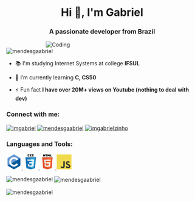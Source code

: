 <h1 align="center">Hi 👋, I'm Gabriel</h1>
<h3 align="center">A passionate developer from Brazil</h3>
<img align="right" alt="Coding" width="400" src="[https://media4.giphy.com/media/v1.Y2lkPTc5MGI3NjExN3pla2cyc2todGo2ZmszMmF4NnFiZ2ljMDZyZGgza2YxczhraTBxeCZlcD12MV9pbnRlcm5hbF9naWZfYnlfaWQmY3Q9Zw/J1nr4o7oolWz6/giphy.gif](https://cdn.dribbble.com/users/601803/screenshots/2037073/media/aec474e1f6b179bfbcc0d001894b006e.gif)">

<p align="left"> <img src="https://komarev.com/ghpvc/?username=mendesgaabriel&label=Profile%20views&color=0e75b6&style=flat" alt="mendesgaabriel" /> </p>

- 📚 I'm studying Internet Systems at college **IFSUL**

- 🌱 I’m currently learning **C, CS50**

- ⚡ Fun fact **I have over 20M+ views on Youtube (nothing to deal with dev)**

<h3 align="left">Connect with me:</h3>
<p align="left">
<a href="https://linkedin.com/in/imgabriel" target="blank"><img align="center" src="https://raw.githubusercontent.com/rahuldkjain/github-profile-readme-generator/master/src/images/icons/Social/linked-in-alt.svg" alt="imgabriel" height="30" width="40" /></a>
<a href="https://instagram.com/mendesgaabriel" target="blank"><img align="center" src="https://raw.githubusercontent.com/rahuldkjain/github-profile-readme-generator/master/src/images/icons/Social/instagram.svg" alt="mendesgaabriel" height="30" width="40" /></a>
<a href="https://www.youtube.com/c/imgabrielzinho" target="blank"><img align="center" src="https://raw.githubusercontent.com/rahuldkjain/github-profile-readme-generator/master/src/images/icons/Social/youtube.svg" alt="imgabrielzinho" height="30" width="40" /></a>
</p>

<h3 align="left">Languages and Tools:</h3>
<p align="left"> <a href="https://www.cprogramming.com/" target="_blank" rel="noreferrer"> <img src="https://raw.githubusercontent.com/devicons/devicon/master/icons/c/c-original.svg" alt="c" width="40" height="40"/> </a> <a href="https://www.w3schools.com/css/" target="_blank" rel="noreferrer"> <img src="https://raw.githubusercontent.com/devicons/devicon/master/icons/css3/css3-original-wordmark.svg" alt="css3" width="40" height="40"/> </a> <a href="https://www.w3.org/html/" target="_blank" rel="noreferrer"> <img src="https://raw.githubusercontent.com/devicons/devicon/master/icons/html5/html5-original-wordmark.svg" alt="html5" width="40" height="40"/> </a> <a href="https://developer.mozilla.org/en-US/docs/Web/JavaScript" target="_blank" rel="noreferrer"> <img src="https://raw.githubusercontent.com/devicons/devicon/master/icons/javascript/javascript-original.svg" alt="javascript" width="40" height="40"/> </a> </p>

<p><img align="left" src="https://github-readme-stats.vercel.app/api/top-langs?username=mendesgaabriel&show_icons=true&locale=en&layout=compact" alt="mendesgaabriel" /></p>

<p>&nbsp;<img align="center" src="https://github-readme-stats.vercel.app/api?username=mendesgaabriel&show_icons=true&locale=en" alt="mendesgaabriel" /></p>

<p><img align="center" src="https://github-readme-streak-stats.herokuapp.com/?user=mendesgaabriel&" alt="mendesgaabriel" /></p>
